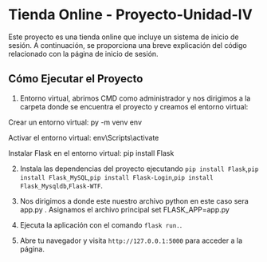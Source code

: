 # Tienda Online - Proyecto-Unidad-IV

Este proyecto es una tienda online que incluye un sistema de inicio de sesión. A continuación, se proporciona una breve explicación del código relacionado con la página de inicio de sesión.

## Cómo Ejecutar el Proyecto
1. Entorno virtual, abrimos CMD como administrador y nos dirigimos a la carpeta donde se encuentra el proyecto y creamos el entorno virtual:

Crear un entorno virtual:
py -m venv env

Activar el entorno virtual:
env\Scripts\activate

Instalar Flask en el entorno virtual:
pip install Flask

2. Instala las dependencias del proyecto ejecutando `pip install Flask`,`pip install Flask_MySQL`,`pip install Flask-Login`,`pip install Flask_Mysqldb`,`Flask-WTF`.

3. Nos dirigimos a donde este nuestro archivo python en este caso sera app.py .
Asignamos el archivo principal
set FLASK_APP=app.py

4. Ejecuta la aplicación con el comando `flask run.`.

5. Abre tu navegador y visita `http://127.0.0.1:5000` para acceder a la página.

